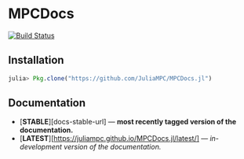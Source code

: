 # MPCDocs


[![Build Status](https://travis-ci.org/JuliaMPC/MPCDocs.jl.svg?branch=master)](https://juliampc.github.io/MPCDocs.jl/latest/)



## Installation
```julia
julia> Pkg.clone("https://github.com/JuliaMPC/MPCDocs.jl")
```

## Documentation

- [**STABLE**][docs-stable-url] &mdash; **most recently tagged version of the documentation.**
- [**LATEST**][https://juliampc.github.io/MPCDocs.jl/latest/] &mdash; *in-development version of the documentation.*
